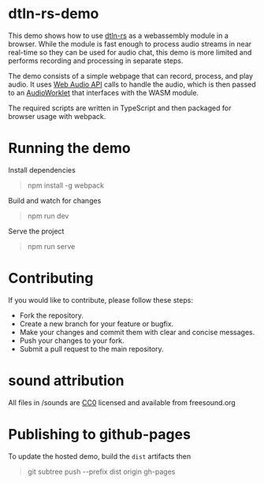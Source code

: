 # dtln-rs-demo

This demo shows how to use [dtln-rs](https://github.com/DataDog/dtln-rs) as a webassembly module in a browser. While the module is fast enough to process audio streams in near real-time so they can be used for audio chat, this demo is more limited and performs recording and processing in separate steps.

The demo consists of a simple webpage that can record, process, and play audio. It uses [Web Audio API](https://developer.mozilla.org/en-US/docs/Web/API/Web_Audio_API) calls to handle the audio, which is then passed to an [AudioWorklet](https://developer.mozilla.org/en-US/docs/Web/API/AudioWorklet) that interfaces with the WASM module.

The required scripts are written in TypeScript and then packaged for browser usage with webpack.

# Running the demo

Install dependencies
> npm install -g webpack

Build and watch for changes
> npm run dev

Serve the project
> npm run serve

# Contributing
If you would like to contribute, please follow these steps:
- Fork the repository.
- Create a new branch for your feature or bugfix.
- Make your changes and commit them with clear and concise messages.
- Push your changes to your fork.
- Submit a pull request to the main repository.

# sound attribution
All files in /sounds are [CC0](https://creativecommons.org/publicdomain/zero/1.0/) licensed and available from freesound.org

# Publishing to github-pages
To update the hosted demo, build the `dist` artifacts then
> git subtree push --prefix dist origin gh-pages